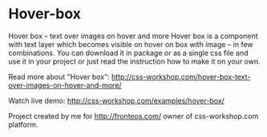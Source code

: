 # Hover-box
Hover box – text over images on hover and more
Hover box is a component with text layer which becomes visible on hover on box with image – in few combinations. You can download it in package or as a single css file and use it in your project or just read the instruction how to make it on your own.

Read more about "Hover box": http://css-workshop.com/hover-box-text-over-images-on-hover-and-more/

Watch live demo: http://css-workshop.com/examples/hover-box/

Project created by me for http://fronteos.com/ owner of css-workshop.com platform.
